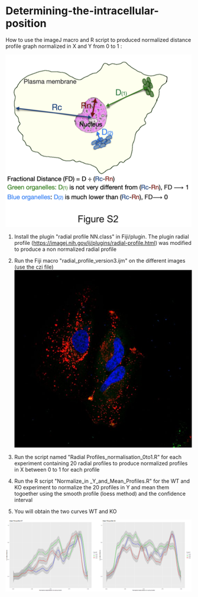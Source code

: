 # Determining-the-intracellular-position

How to use the imageJ macro and R script to produced normalized distance profile graph normalized in X and Y from 0 to 1 : 

![shema ](./doc/shema.png)

1) Install the plugin "radial profile NN.class" in Fiji/plugin.
The plugin radial profile (https://imagej.nih.gov/ij/plugins/radial-profile.html) was modified to produce a non normalized radial profile

2) Run the Fiji macro "radial_profile_version3.ijm" on the different images (use the czi file) 
 ![confocal image ](./doc/KD_SKIP_Overexpression_K3.jpg)

3) Run the script named "Radial Profiles_normalisation_0to1.R" for each experiment containing 20 radial profiles to produce  normalized profiles in X  between 0 to 1 for each profile

4) Run the R script "Normalize_in _Y_and_Mean_Profiles.R" for the WT and KO experiment to normalize the 20 profiles in Y and mean them togoether using the smooth profile (loess method) and the confidence interval

5) You will obtain the two curves WT and KO 

![WT versus KO radial distance to nucleus ](./doc/Normalized_radial_profile.png)
